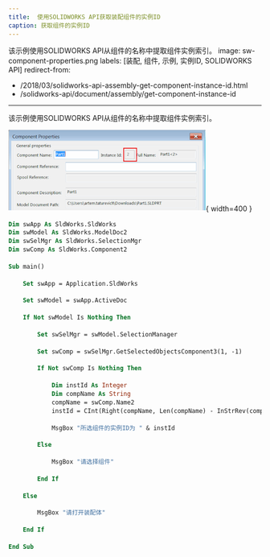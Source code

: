 ```yaml
---
title:  使用SOLIDWORKS API获取装配组件的实例ID
caption: 获取组件的实例ID
---
```

 该示例使用SOLIDWORKS API从组件的名称中提取组件实例索引。
image: sw-component-properties.png
labels: [装配, 组件, 示例, 实例ID, SOLIDWORKS API]
redirect-from:
  - /2018/03/solidworks-api-assembly-get-component-instance-id.html
  - /solidworks-api/document/assembly/get-component-instance-id
---

该示例使用SOLIDWORKS API从组件的名称中提取组件实例索引。

![组件属性对话框中的组件实例ID选项](sw-component-properties.png){ width=400 }

```vb
Dim swApp As SldWorks.SldWorks
Dim swModel As SldWorks.ModelDoc2
Dim swSelMgr As SldWorks.SelectionMgr
Dim swComp As SldWorks.Component2

Sub main()

    Set swApp = Application.SldWorks

    Set swModel = swApp.ActiveDoc
    
    If Not swModel Is Nothing Then
    
        Set swSelMgr = swModel.SelectionManager
        
        Set swComp = swSelMgr.GetSelectedObjectsComponent3(1, -1)
        
        If Not swComp Is Nothing Then
        
            Dim instId As Integer
            Dim compName As String
            compName = swComp.Name2
            instId = CInt(Right(compName, Len(compName) - InStrRev(compName, "-")))
            
            MsgBox "所选组件的实例ID为 " & instId
                
        Else
            
            MsgBox "请选择组件"
            
        End If
        
    Else
        
        MsgBox "请打开装配体"
        
    End If
    
End Sub
```

